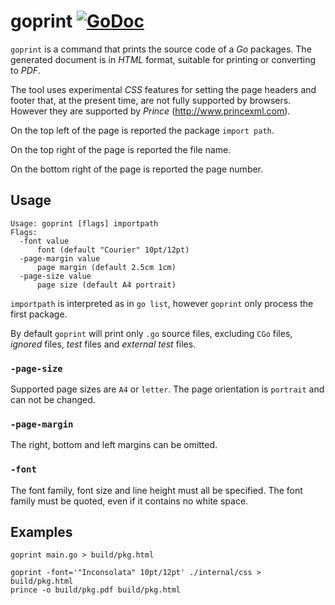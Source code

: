 # goprint [![GoDoc](https://godoc.org/github.com/perillo/goprint?status.svg)](http://godoc.org/github.com/perillo/goprint)

`goprint` is a command that prints the source code of a *Go* packages.  The
generated document is in *HTML* format, suitable for printing or converting to
*PDF*.

The tool uses experimental *CSS* features for setting the page headers
and footer that, at the present time, are not fully supported by browsers.
However they are supported by *Prince* (http://www.princexml.com).

On the top left of the page is reported the package `import path`.

On the top right of the page is reported the file name.

On the bottom right of the page is reported the page number.

## Usage

    Usage: goprint [flags] importpath
    Flags:
      -font value
          font (default "Courier" 10pt/12pt)
      -page-margin value
          page margin (default 2.5cm 1cm)
      -page-size value
          page size (default A4 portrait)

`importpath` is interpreted as in `go list`, however `goprint` only process the
first package.

By default `goprint` will print only `.go` source files, excluding `CGo` files,
*ignored* files, *test* files and *external test* files.

### `-page-size`

Supported page sizes are `A4` or `letter`.  The page orientation is `portrait`
and can not be changed.

### `-page-margin`

The right, bottom and left margins can be omitted.

### `-font`

The font family, font size and line height must all be specified.  The font
family must be quoted, even if it contains no white space.


## Examples

```
goprint main.go > build/pkg.html
```

```
goprint -font='"Inconsolata" 10pt/12pt' ./internal/css > build/pkg.html
prince -o build/pkg.pdf build/pkg.html
```
